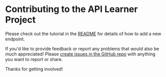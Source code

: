 # Contributing to the API Learner Project

Please check out the tutorial in the [README](README.md) for details of how to add a new endpoint.

If you'd like to provide feedback or report any problems that would also be much appreciated! Please [create issues in the GitHub repo](https://github.com/hackaye/glitch-api-learner/issues) with anything you want to report or share.

Thanks for getting involved! 

